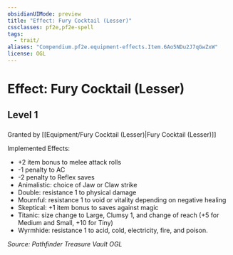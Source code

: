 ```yaml
---
obsidianUIMode: preview
title: "Effect: Fury Cocktail (Lesser)"
cssclasses: pf2e,pf2e-spell
tags:
  - trait/
aliases: "Compendium.pf2e.equipment-effects.Item.6Ao5NDu2J7qGwZxW"
license: OGL
---
```

# Effect: Fury Cocktail (Lesser)
## Level 1
### 






Granted by [[Equipment/Fury Cocktail (Lesser)|Fury Cocktail (Lesser)]]

Implemented Effects:

*   +2 item bonus to melee attack rolls
*   \-1 penalty to AC
*   \-2 penalty to Reflex saves
*   Animalistic: choice of Jaw or Claw strike
*   Double: resistance 1 to physical damage
*   Mournful: resistance 1 to void or vitality depending on negative healing
*   Skeptical: +1 item bonus to saves against magic
*   Titanic: size change to Large, Clumsy 1, and change of reach (+5 for Medium and Small, +10 for Tiny)
*   Wyrmhide: resistance 1 to acid, cold, electricity, fire, and poison.

*Source: Pathfinder Treasure Vault*
*OGL*